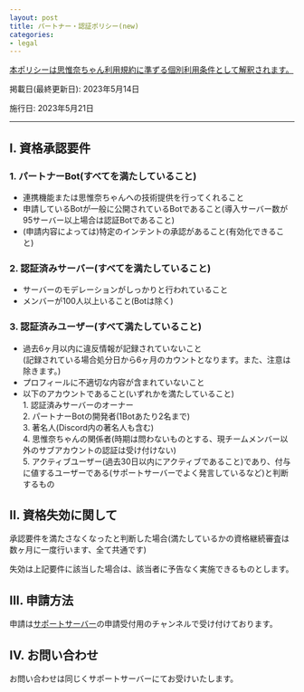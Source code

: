 ```yaml
---
layout: post
title: パートナー・認証ポリシー(new)
categories:
- legal
---
```

<u>本ポリシーは<a href="{{site.url}}/legal/new-tos" class="a-orange">思惟奈ちゃん利用規約</a>に準ずる個別利用条件として解釈されます。</u>

掲載日(最終更新日): 2023年5月14日

施行日: 2023年5月21日

---

## I. 資格承認要件

### 1. パートナーBot(すべてを満たしていること)

- 連携機能または思惟奈ちゃんへの技術提供を行ってくれること
- 申請しているBotが一般に公開されているBotであること(導入サーバー数が95サーバー以上場合は認証Botであること)
- (申請内容によっては)特定のインテントの承認があること(有効化できること)
  
### 2. 認証済みサーバー(すべてを満たしていること)

- サーバーのモデレーションがしっかりと行われていること
- メンバーが100人以上いること(Botは除く)

### 3. 認証済みユーザー(すべて満たしていること)

- 過去6ヶ月以内に違反情報が記録されていないこと<br>(記録されている場合処分日から6ヶ月のカウントとなります。また、注意は除きます。)
- プロフィールに不適切な内容が含まれていないこと
- 以下のアカウントであること(いずれかを満たしていること)<br>1. 認証済みサーバーのオーナー<br>2. パートナーBotの開発者(1Botあたり2名まで)<br>3. 著名人(Discord内の著名人も含む)<br>4. 思惟奈ちゃんの関係者(時期は問わないものとする、現チームメンバー以外のサブアカウントの認証は受け付けない)<br>5. アクティブユーザー(過去30日以内にアクティブであること)であり、付与に値するユーザーである(サポートサーバーでよく発言しているなど)と判断するもの

## II. 資格失効に関して

承認要件を満たさなくなったと判断した場合(満たしているかの資格継続審査は数ヶ月に一度行います、全て共通です)

失効は上記要件に該当した場合は、該当者に予告なく実施できるものとします。

## III. 申請方法

申請は<a href="{{site.url}}/discord" class="a-orange">サポートサーバー</a>の申請受付用のチャンネルで受け付けております。

## IV. お問い合わせ

お問い合わせは同じくサポートサーバーにてお受けいたします。
